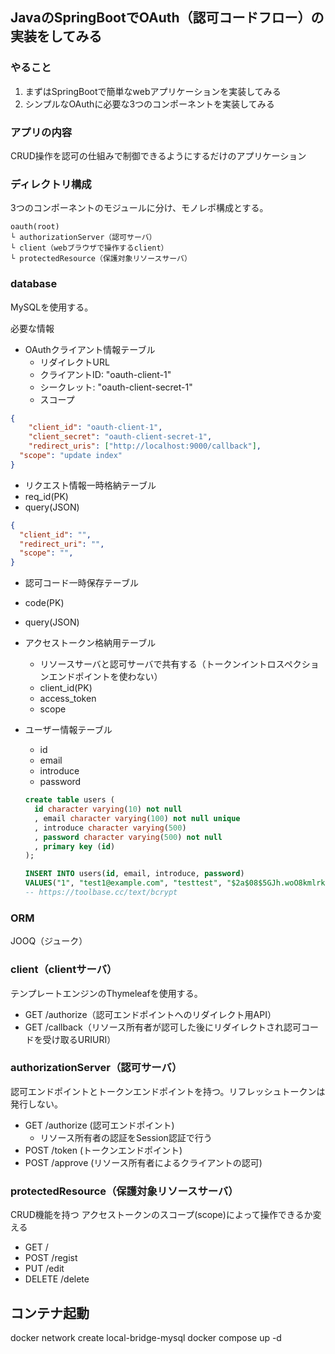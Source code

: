 ## JavaのSpringBootでOAuth（認可コードフロー）の実装をしてみる

### やること

1. まずはSpringBootで簡単なwebアプリケーションを実装してみる
2. シンプルなOAuthに必要な3つのコンポーネントを実装してみる

### アプリの内容

CRUD操作を認可の仕組みで制御できるようにするだけのアプリケーション

### ディレクトリ構成

3つのコンポーネントのモジュールに分け、モノレポ構成とする。
```
oauth(root)
└ authorizationServer（認可サーバ）
└ client（webブラウザで操作するclient）
└ protectedResource（保護対象リソースサーバ）
```

### database

MySQLを使用する。

必要な情報
- OAuthクライアント情報テーブル
  - リダイレクトURL
  - クライアントID: "oauth-client-1"
  - シークレット: "oauth-client-secret-1"
  - スコープ
```json
{
	"client_id": "oauth-client-1",
	"client_secret": "oauth-client-secret-1",
	"redirect_uris": ["http://localhost:9000/callback"],
  "scope": "update index"
}
```

- リクエスト情報一時格納テーブル
 - req_id(PK)
 - query(JSON)
  ```json
  {
    "client_id": "",
    "redirect_uri": "",
    "scope": "",
  }
  ```
- 認可コード一時保存テーブル
 - code(PK)
 - query(JSON)

- アクセストークン格納用テーブル
  - リソースサーバと認可サーバで共有する（トークンイントロスペクションエンドポイントを使わない）
  - client_id(PK)
  - access_token
  - scope

- ユーザー情報テーブル
  - id
  - email
  - introduce
  - password
  ```SQL
  create table users (
    id character varying(10) not null
    , email character varying(100) not null unique
    , introduce character varying(500)
    , password character varying(500) not null
    , primary key (id)
  );

  INSERT INTO users(id, email, introduce, password)
  VALUES("1", "test1@example.com", "testtest", "$2a$08$5GJh.woO8kmlrkBLEhxL1uAe1ejsp8Sp.li.TTAIa9zP45tLbhNp6");
  -- https://toolbase.cc/text/bcrypt
  ```

### ORM

JOOQ（ジューク）

### client（clientサーバ）

テンプレートエンジンのThymeleafを使用する。
- GET /authorize（認可エンドポイントへのリダイレクト用API）
- GET /callback（リソース所有者が認可した後にリダイレクトされ認可コードを受け取るURIURI）

### authorizationServer（認可サーバ）

認可エンドポイントとトークンエンドポイントを持つ。リフレッシュトークンは発行しない。
- GET /authorize (認可エンドポイント)
  - リソース所有者の認証をSession認証で行う
- POST /token     (トークンエンドポイント)
- POST /approve   (リソース所有者によるクライアントの認可)

### protectedResource（保護対象リソースサーバ）

CRUD機能を持つ
アクセストークンのスコープ(scope)によって操作できるか変える

- GET /
- POST /regist
- PUT /edit
- DELETE /delete

## コンテナ起動

docker network create local-bridge-mysql
docker compose up -d

